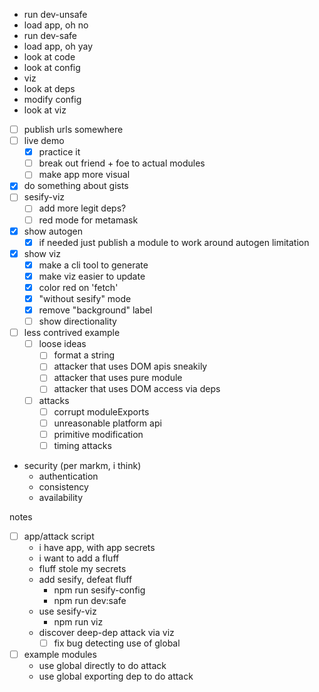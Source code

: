  - run dev-unsafe
 - load app, oh no
 - run dev-safe
 - load app, oh yay
 - look at code
 - look at config
 - viz
 - look at deps
 - modify config
 - look at viz

- [ ] publish urls somewhere
- [ ] live demo
  - [x] practice it
  - [ ] break out friend + foe to actual modules
  - [ ] make app more visual
- [x] do something about gists
- [ ] sesify-viz
  - [ ] add more legit deps?
  - [ ] red mode for metamask

- [x] show autogen
  - [x] if needed just publish a module to work around autogen limitation
- [x] show viz
  - [x] make a cli tool to generate
  - [x] make viz easier to update
  - [x] color red on 'fetch'
  - [x] "without sesify" mode
  - [x] remove "background" label
  - [ ] show directionality

- [ ] less contrived example
  - [ ] loose ideas
    - [ ] format a string
    - [ ] attacker that uses DOM apis sneakily
    - [ ] attacker that uses pure module
    - [ ] attacker that uses DOM access via deps
  - [ ] attacks
    - [ ] corrupt moduleExports
    - [ ] unreasonable platform api
    - [ ] primitive modification
    - [ ] timing attacks

- security (per markm, i think)
  - authentication
  - consistency
  - availability

notes
- [ ] app/attack script
  - i have app, with app secrets
  - i want to add a fluff
  - fluff stole my secrets
  - add sesify, defeat fluff
    - npm run sesify-config
    - npm run dev:safe
  - use sesify-viz
    - npm run viz
  - discover deep-dep attack via viz
    - [ ] fix bug detecting use of global
- [ ] example modules
  - use global directly to do attack
  - use global exporting dep to do attack
